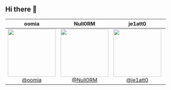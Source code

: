 ## Hi there 👋

<!--

**Here are some ideas to get you started:**

🙋‍♀️ A short introduction - what is your organization all about?
🌈 Contribution guidelines - how can the community get involved?
👩‍💻 Useful resources - where can the community find your docs? Is there anything else the community should know?
🍿 Fun facts - what does your team eat for breakfast?
🧙 Remember, you can do mighty things with the power of [Markdown](https://docs.github.com/github/writing-on-github/getting-started-with-writing-and-formatting-on-github/basic-writing-and-formatting-syntax)
-->

|oomia|Null0RM|je1att0|hakid29|pluto1011|
| :-: | :-: | :-: | :-: | :-: |
| [<img src="https://avatars.githubusercontent.com/u/96914905" height=150 width=150> <br/> @oomia](https://github.com/oomia)| [<img src="https://avatars.githubusercontent.com/u/121216208" height=150 width=150> <br/> @Null0RM](https://github.com/Null0RM) | [<img src="https://avatars.githubusercontent.com/u/84884958" height=150 width=150> <br/> @je1att0](https://github.com/je1att0) | [<img src="https://avatars.githubusercontent.com/u/110910021" height=150 width=150> <br/> @hakid29](https://github.com/hakid29) | [<img src="https://avatars.githubusercontent.com/u/138684634" height=150 width=150> <br/> @pluto1011](https://github.com/pluto1011) |

